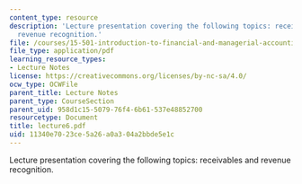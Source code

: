 ```yaml
---
content_type: resource
description: 'Lecture presentation covering the following topics: receivables and
  revenue recognition.'
file: /courses/15-501-introduction-to-financial-and-managerial-accounting-spring-2004/11340e7023ce5a26a0a304a2bbde5e1c_lecture6.pdf
file_type: application/pdf
learning_resource_types:
- Lecture Notes
license: https://creativecommons.org/licenses/by-nc-sa/4.0/
ocw_type: OCWFile
parent_title: Lecture Notes
parent_type: CourseSection
parent_uid: 958d1c15-5079-76f4-6b61-537e48852700
resourcetype: Document
title: lecture6.pdf
uid: 11340e70-23ce-5a26-a0a3-04a2bbde5e1c
---
```

Lecture presentation covering the following topics: receivables and revenue recognition.